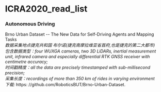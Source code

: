 # ICRA2020_read_list

### Autonomous Driving
Brno Urban Dataset -- The New Data for Self-Driving Agents and Mapping Tasks<br>
_数据采集地点捷克共和国 布尔诺(捷克南摩拉维亚省首府,也是捷克的第二大都市)<br>
包含数据类型：four WUXGA cameras, two 3D LiDARs, inertial measurement unit, infrared camera and especially differential RTK GNSS receiver with centimetre accuracy;_<br> _时间戳精度：all the data are precisely timestamped with sub-millisecond precision;_<br> _采集长度：recordings of more than 350 km of rides in varying environment_<br>_下载:_ https: //github.com/RoboticsBUT/Brno-Urban-Dataset.<br>








